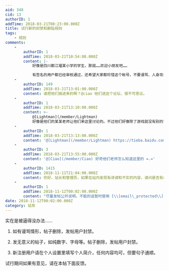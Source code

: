 ```yaml
---
aid: 348
cid: 13
authorID: 1
addTime: 2018-03-21T08:23:00.000Z
title: 试行新的封禁和删贴规则
tags:
    - 规则
comments:
    -
        authorID: 1
        addTime: 2018-03-21T10:54:00.000Z
        content: |-
            好像是四川都江堰某小学的学生，那就……欢迎小朋友吧……

            有签名的用户都已经审核通过，还希望大家都珍惜这个帐号，不要谩骂、人身攻击，尽量分享有趣的内容。
    -
        authorID: 149
        addTime: 2018-03-21T13:01:00.000Z
        content: 谁把他们搞进来的啊？@ciao 他们进这个论坛，很不可思议。
    -
        authorID: 1
        addTime: 2018-03-21T13:10:00.000Z
        content: >-
            @[Lightman](/member/Lightman)
            好像是他们的某某老师让他们来这里讨论的。不过他们好像除了游戏就没有别的话题了。
    -
        authorID: 1
        addTime: 2018-03-21T13:13:00.000Z
        content: '@[Lightman](/member/Lightman) https://tieba.baidu.com/p/4343283519'
    -
        authorID: 3
        addTime: 2018-03-21T13:55:00.000Z
        content: '@[Ciao](/member/Ciao) 好奇他们老师怎么知道这里的 =.='
    -
        authorID: 1415
        addTime: 2018-11-11T21:04:00.000Z
        content: 你好，站长和管理员，如果在站内发现有诽谤和不实的内容，请问是否有邮箱或沟通渠道反馈问题和澄清。谢谢
    -
        authorID: 1
        addTime: 2018-11-12T00:02:00.000Z
        content: "尽量发帖公开说明，不能的话暂时使用 [\\[email\_protected\\]](/cdn-cgi/l/email-protection)"
date: 2018-11-12T00:02:00.000Z
category: 站务
---
```


实在是被逼得没办法……

1.  如有谩骂情形，帖子删除，发帖用户封禁。
    
2.  发无意义的帖子，如纯数字、字母等。帖子删除，发帖用户封禁。
    
3.  新注册用户请在个人设置里填写个人简介，任何内容均可，但要句子通顺。
    

试行期间如果有意见，请在本帖下面反馈。
